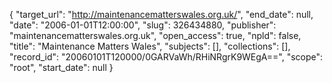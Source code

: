 {
  "target_url": "http://maintenancematterswales.org.uk/", 
  "end_date": null, 
  "date": "2006-01-01T12:00:00", 
  "slug": 326434880, 
  "publisher": "maintenancematterswales.org.uk", 
  "open_access": true, 
  "npld": false, 
  "title": "Maintenance Matters Wales", 
  "subjects": [], 
  "collections": [], 
  "record_id": "20060101T120000/0GARVaWh/RHiNRgrK9WEgA==", 
  "scope": "root", 
  "start_date": null
}

